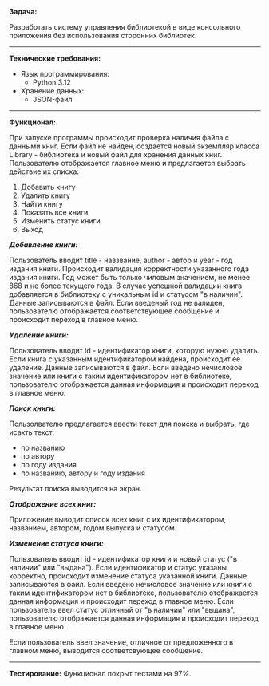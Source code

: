 **Задача:** 

Разработать систему управления библиотекой в виде консольного приложения без использования сторонних библиотек.

---
**Технические требования:**

- Язык программирования:
  - Python 3.12
- Хранение данных:
  - JSON-файл
---

**Функционал:**

При запуске программы происходит проверка наличия файла с данными книг.
Если файл не найден, создается новый экземпляр класса Library - библиотека и новый файл для хранения данных книг.
Пользователю отображается главное меню и предлагается выбрать действие их списка:

1. Добавить книгу
2. Удалить книгу
3. Найти книгу
4. Показать все книги
5. Изменить статус книги
0. Выход

***Добавление книги:*** 

Пользователь вводит title - навзвание, author - автор и year - год издания книги.
Происходит валидация корректности указанного года издания книги. 
Год может быть только чиловым значением, не менее 868 и не более текущего года.
В случае успешной валидации книга добавляется в библиотеку с уникальным id и статусом "в наличии".
Данные записываются в файл.
Если введеный год не валиден, пользователю отображается соответствующее сообщение и происходит переход в главное меню.

***Удаление книги:*** 

Пользователь вводит id - идентификатор книги, которую нужно удалить.
Если книга с указанным идентификатором найдена, происходит ее удаление.
Данные записываются в файл.
Если введено нечисловое значение или книги с таким идентификатором нет в библиотеке, пользователю отображается данная информация и происходит переход в главное меню.

 ***Поиск книги:*** 
 
 Пользолвателю предлагается ввести текст для поиска и выбрать, где исакть текст:
- по названию
- по автору
- по году издания
- по названию, автору и году издания
  
Результат поиска выводится на экран.

***Отображение всех книг:*** 

Приложение выводит список всех книг с их идентификатором, названием, автором, годом выпуска и статусом.

***Изменение статуса книги:***

Пользователь вводит id - идентификатор книги и новый статус ("в наличии" или "выдана").
Если идентификатор и статус указаны корректно, происходит изменение статуса указанной книги.
Данные записываются в файл.
Если введено нечисловое значение или книги с таким идентификатором нет в библиотеке, пользователю отображается данная информация и происходит переход в главное меню.
Если пользователь ввел статус отличный от "в наличии" или "выдана", пользователю отображается данная информация и происходит переход в главное меню.

Если пользователь ввел значение, отличное от предложенного в главном меню, выводится соответсвующее сообщение.

---
**Тестирование:**
Функционал покрыт тестами на 97%.

  
